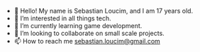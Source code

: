 - 👋 Hello! My name is Sebastian Loucim, and I am 17 years old.
- 👀 I’m interested in all things tech.
- 🌱 I’m currently learning game development.
- 💞️ I’m looking to collaborate on small scale projects.
- 📫 How to reach me sebastian.loucim@gmail.com

<!---
loucims/loucims is a ✨ special ✨ repository because its `README.md` (this file) appears on your GitHub profile.
You can click the Preview link to take a look at your changes.
--->
